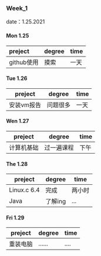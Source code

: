 ### Week_1

date：1.25.2021

#### Mon 1.25

| preject    | degree | time |
| :--------- | ------ | ---- |
| github使用 | 摸索   | 一天 |

#### Tue 1.26

| preject    | degree   | time |
| ---------- | -------- | ---- |
| 安装vm报告 | 问题很多 | 一天 |

#### Wen 1.27

| preject   | degree | time |
| --------- | ------ | ---- |
| 计算机基础 | 过一遍课程|下午|

#### The 1.28

| preject | degree | time |
| ------- | ------ | ---- |
| Linux.c 6.4 | 完成 | 两小时 |
| Java | 了解ing | ... |

#### Fri 1.29

| preject | degree | time |
| ------- | ------ | ---- |
| 重装电脑 | ...... | .... |

